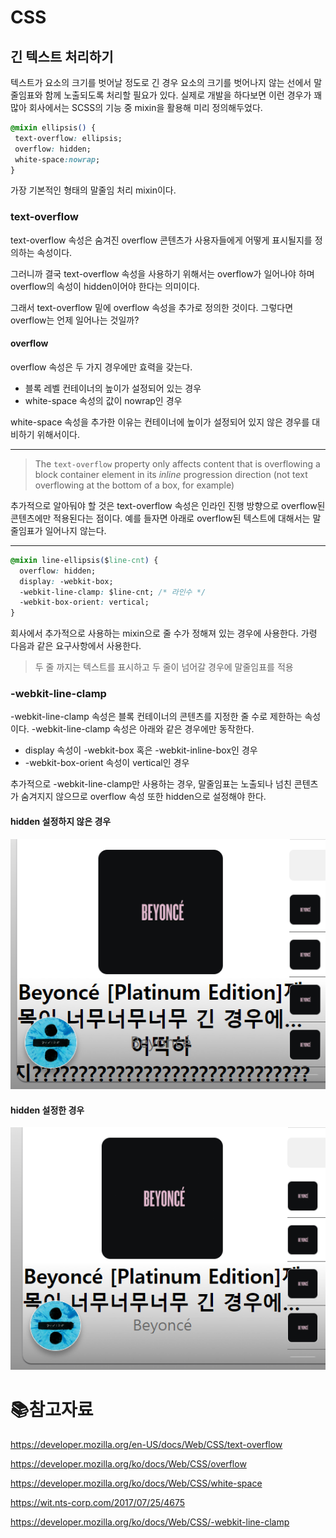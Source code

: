 # CSS

## 긴 텍스트 처리하기

텍스트가 요소의 크기를 벗어날 정도로 긴 경우 요소의 크기를 벗어나지 않는 선에서 말줄임표와 함께 노출되도록 처리할 필요가 있다. 실제로 개발을 하다보면 이런 경우가 꽤 많아 회사에서는 SCSS의 기능 중 mixin을 활용해 미리 정의해두었다.

```css
@mixin ellipsis() {
 text-overflow: ellipsis;
 overflow: hidden;
 white-space:nowrap;
}
```

가장 기본적인 형태의 말줄임 처리 mixin이다.

### text-overflow

text-overflow 속성은 숨겨진 overflow 콘텐츠가 사용자들에게 어떻게 표시될지를 정의하는 속성이다.

그러니까 결국 text-overflow 속성을 사용하기 위해서는 overflow가 일어나야 하며 overflow의 속성이 hidden이어야 한다는 의미이다.

그래서 text-overflow 밑에 overflow 속성을 추가로 정의한 것이다. 그렇다면 overflow는 언제 일어나는 것일까?

#### overflow

overflow 속성은 두 가지 경우에만 효력을 갖는다.

- 블록 레벨 컨테이너의 높이가 설정되어 있는 경우
- white-space 속성의 값이 nowrap인 경우

white-space 속성을 추가한 이유는 컨테이너에 높이가 설정되어 있지 않은 경우를 대비하기 위해서이다.

___

> The `text-overflow` property only affects content that is overflowing a block container element in its *inline* progression direction (not text overflowing at the bottom of a box, for example)

추가적으로 알아둬야 할 것은 text-overflow 속성은 인라인 진행 방향으로 overflow된 콘텐츠에만 적용된다는 점이다. 예를 들자면 아래로 overflow된 텍스트에 대해서는 말줄임표가 일어나지 않는다.

___

```css
@mixin line-ellipsis($line-cnt) {
  overflow: hidden;
  display: -webkit-box;
  -webkit-line-clamp: $line-cnt; /* 라인수 */
  -webkit-box-orient: vertical;
}
```

회사에서 추가적으로 사용하는 mixin으로 줄 수가 정해져 있는 경우에 사용한다. 가령 다음과 같은 요구사항에서 사용한다.

> 두 줄 까지는 텍스트를 표시하고 두 줄이 넘어갈 경우에 말줄임표를 적용

### -webkit-line-clamp

-webkit-line-clamp 속성은 블록 컨테이너의 콘텐츠를 지정한 줄 수로 제한하는 속성이다. -webkit-line-clamp 속성은 아래와 같은 경우에만 동작한다.

- display 속성이 -webkit-box 혹은 -webkit-inline-box인 경우
- -webkit-box-orient 속성이 vertical인 경우

추가적으로 -webkit-line-clamp만 사용하는 경우, 말줄임표는 노출되나 넘친 콘텐츠가 숨겨지지 않으므로 overflow 속성 또한 hidden으로 설정해야 한다.

#### hidden 설정하지 않은 경우

![image-20220803142718136](md-images/image-20220803142718136.png)	

#### hidden 설정한 경우

![image-20220803142759853](md-images/image-20220803142759853.png)	

# :books:참고자료

https://developer.mozilla.org/en-US/docs/Web/CSS/text-overflow

https://developer.mozilla.org/ko/docs/Web/CSS/overflow

https://developer.mozilla.org/ko/docs/Web/CSS/white-space

https://wit.nts-corp.com/2017/07/25/4675

https://developer.mozilla.org/ko/docs/Web/CSS/-webkit-line-clamp
